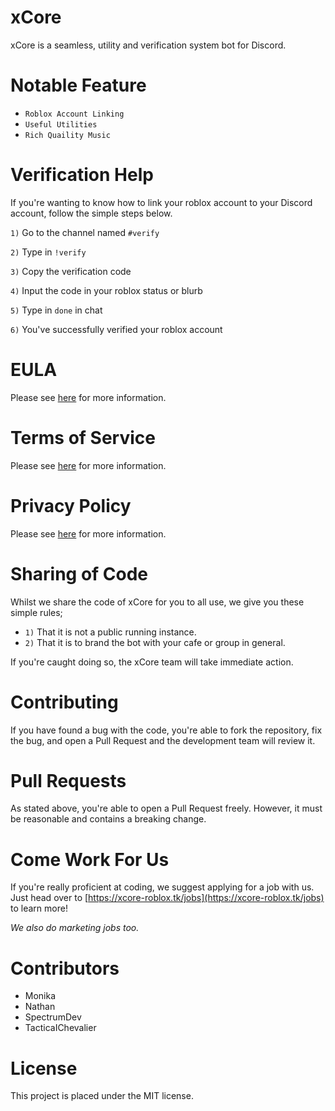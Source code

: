 # xCore
xCore is a seamless, utility and verification system bot for Discord.

# Notable Feature
- `Roblox Account Linking`
- `Useful Utilities`
- `Rich Quaility Music`

# Verification Help
If you're wanting to know how to link your roblox account to your Discord account, follow the simple steps below.

`1)` Go to the channel named `#verify`

`2)` Type in `!verify`

`3)` Copy the verification code

`4)` Input the code in your roblox status or blurb

`5)` Type in `done` in chat

`6)` You've successfully verified your roblox account

# EULA
Please see [here](https://xcore-roblox.tk/eula) for more information.

# Terms of Service
Please see [here](https://xcore-roblox.tk/terms) for more information.

# Privacy Policy
Please see [here](https://xcore-roblox.tk/privacy) for more information.

# Sharing of Code
Whilst we share the code of xCore for you to all use, we give you these simple rules;
- `1)` That it is not a public running instance.
- `2)` That it is to brand the bot with your cafe or group in general.

If you're caught doing so, the xCore team will take immediate action.

# Contributing
If you have found a bug with the code, you're able to fork the repository, fix the bug, and open a Pull Request and the development team will review it.

# Pull Requests
As stated above, you're able to open a Pull Request freely.
However, it must be reasonable and contains a breaking change.

# Come Work For Us
If you're really proficient at coding, we suggest applying for a job with us. Just head over to [https://xcore-roblox.tk/jobs](https://xcore-roblox.tk/jobs) to learn more!

*We also do marketing jobs too.*

# Contributors
- Monika
- Nathan
- SpectrumDev
- TacticaIChevalier

# License
This project is placed under the MIT license.
